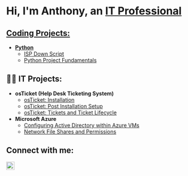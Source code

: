 <h1>Hi, I'm Anthony, an <a href="https://www.linkedin.com/in/anthony-figueroa-485427195">IT Professional</h1>

<h2>Coding Projects:</h2>
  
- <b>Python</b>
  - [ISP Down Script](https://github.com/anthonyfigueroa-1/isp-down-script)
  - [Python Project Fundamentals](https://github.com/anthonyfigueroa-1/pyprojects)

<h2>👨‍💻 IT Projects:</h2>

- <b>osTicket (Help Desk Ticketing System)</b>
  - [osTicket: Installation](https://github.com/anthonyfigueroa-1/osTicket)
  - [osTicket: Post Installation Setup](https://github.com/anthonyfigueroa-1/osTicket_Post_Install)
  - [osTicket: Tickets and Ticket Lifecycle](https://github.com/anthonyfigueroa-1/osTicket_Ticketing)
- <b>Microsoft Azure</b>
  - [Configuring Active Directory within Azure VMs](https://github.com/anthonyfigueroa-1/ActiveDirectory)
  - [Network File Shares and Permissions](https://github.com/anthonyfigueroa-1/Network_File_Shares_and_Permissions)

<h2>Connect with me:</h2>

[<img align="left" alt="Josh | LinkedIn" width="22px" src="https://cdn.jsdelivr.net/npm/simple-icons@v3/icons/linkedin.svg" />][linkedin]

[linkedin]: https://www.linkedin.com/in/anthony-figueroa-485427195
